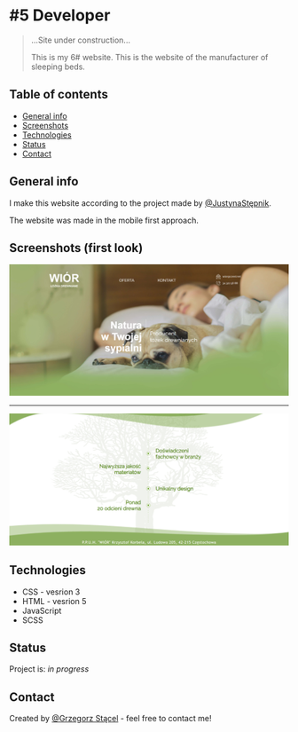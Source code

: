 # #5 Developer
> ...Site under construction...
>
> This is my 6# website.
> This is the website of the manufacturer of sleeping beds.


## Table of contents
* [General info](#general-info)
* [Screenshots](#screenshots)
* [Technologies](#technologies)
* [Status](#status)
* [Contact](#contact)

## General info
I make this website according to the project made by [@JustynaStępnik](mailto:justyna.stepnik@gmail.com).

The website was made in the mobile first approach.

## Screenshots (first look)
![Example screenshot](./img_readme/1.png)

***

![Example screenshot](./img_readme/2.png)

## Technologies
* CSS - vesrion 3
* HTML - vesrion 5
* JavaScript
* SCSS

## Status
Project is: _in progress_

## Contact
Created by [@Grzegorz Stącel](mailto:stacelgrzegorz@gmail.com) - feel free to contact me!
	

